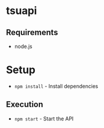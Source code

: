# tsuapi

## Requirements
- node.js

# Setup
- `npm install` - Install dependencies

## Execution
- `npm start` - Start the API
